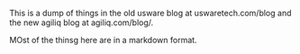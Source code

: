 This is a dump of things in the old usware blog at uswaretech.com/blog and 
the new agiliq blog at agiliq.com/blog/.

MOst of the thinsg here are in a markdown format.
